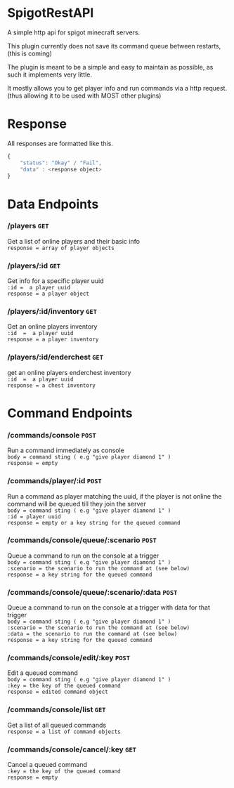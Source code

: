 # SpigotRestAPI

A simple http api for spigot minecraft servers.

This plugin currently does not save its command queue between restarts, (this is coming)

The plugin is meant to be a simple and easy to maintain as possible, as such it implements very little.

It mostly allows you to get player info and run commands via a http request. (thus allowing it to be used with MOST other plugins)

# Response

All responses are formatted like this.

``` js
{
    "status": "Okay" / "Fail",
    "data" : <response object>
}
```

# Data Endpoints

### /players `GET`
Get a list of online players and their basic info
<br>
`response = array of player objects`

### /players/:id `GET`
Get info for a specific player uuid
<br>
`:id =  a player uuid`
<br>
`response = a player object`
<br>
### /players/:id/inventory `GET`
Get an online players inventory
<br>
`:id  =  a player uuid`
<br>
`response = a player inventory`
<br>
### /players/:id/enderchest `GET`
get an online players enderchest inventory
<br>
`:id  =  a player uuid`
<br>
`response = a chest inventory`

# Command Endpoints

### /commands/console `POST`
Run a command immediately as console 
<br>
`body = command sting ( e.g "give player diamond 1" )`
<br>
`response = empty`
<br>
### /commands/player/:id `POST`
Run a command as player matching the uuid, if the player is not online the command will be queued till they join the server
<br>
`body = command sting ( e.g "give player diamond 1" )`
<br>
`:id = player uuid`
<br>
`response = empty or a key string for the queued command`
<br>
### /commands/console/queue/:scenario `POST`
Queue a command to run on the console at a trigger
<br>
`body = command sting ( e.g "give player diamond 1" )`
<br>
`:scenario = the scenario to run the command at (see below)`
<br>
`response = a key string for the queued command`
<br>
### /commands/console/queue/:scenario/:data `POST`
Queue a command to run on the console at a trigger with data for that trigger
<br>
`body = command sting ( e.g "give player diamond 1" )`
<br>
`:scenario = the scenario to run the command at (see below)`
<br>
`:data = the scenario to run the command at (see below)`
<br>
`response = a key string for the queued command`
<br>
### /commands/console/edit/:key `POST`
Edit a queued command
<br>
`body = command sting ( e.g "give player diamond 1" )`
<br>
`:key = the key of the queued command`
<br>
`response = edited command object`
<br>
### /commands/console/list `GET`
Get a list of all queued commands
<br>
`response = a list of command objects`
<br>
### /commands/console/cancel/:key `GET`
Cancel a queued command
<br>
`:key = the key of the queued command`
<br>
`response = empty`
<br>


